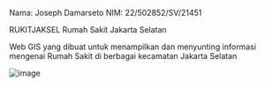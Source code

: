 Nama: Joseph Damarseto 
NIM: 22/502852/SV/21451

RUKITJAKSEL
Rumah Sakit Jakarta Selatan 

Web GIS yang dibuat untuk menampilkan dan menyunting informasi mengenai Rumah Sakit di berbagai kecamatan Jakarta Selatan 

![image](https://github.com/josephdamarseto45/pgwl-responsi/assets/142876662/1955cc3e-9c58-414c-9299-19b92f189d96)
